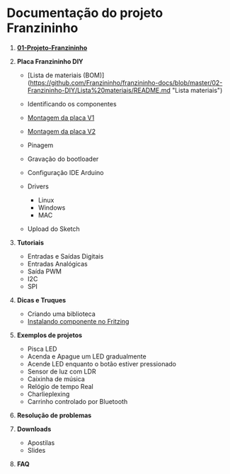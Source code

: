# Documentação do projeto Franzininho



1. **[01-Projeto-Franzininho](https://github.com/Franzininho/franzininho-docs/tree/master/01-Projeto-Franzininho "01-Projeto-Franzininho")** 
2. **Placa Franzininho DIY**
	* [Lista de materiais (BOM)] (https://github.com/Franzininho/franzininho-docs/blob/master/02-Franzininho-DIY/Lista%20materiais/README.md "Lista materiais") 
	
	* Identificando os componentes
	* [Montagem da placa V1](https://github.com/Franzininho/franzininho-docs/tree/master/02-Franzininho-DIY/Montagem-da-placa-V1 "Montagem da placa-versão 1")
	* [Montagem da placa V2](https://github.com/Franzininho/franzininho-docs/tree/master/02-Franzininho-DIY/Montagem-da-placa-V2 "Montagem da placa - versão 2")
	* Pinagem
	* Gravação do bootloader
	* Configuração IDE Arduino
	* Drivers
		* Linux
		* Windows
		* MAC 
       
	 * Upload do Sketch 



3. **Tutoriais**

	* Entradas e Saídas Digitais
	* Entradas Analógicas
	* Saída PWM
	* I2C
	* SPI


4. **Dicas e Truques**

	* Criando uma biblioteca
	* [Instalando componente no Fritzing](https://github.com/Franzininho/franzininho-fritzing)


5. **Exemplos de projetos**

	* Pisca LED
	* Acenda e Apague um LED gradualmente
	* Acende LED enquanto o botão estiver pressionado
	* Sensor de luz com LDR
	* Caixinha de música
	* Relógio de tempo Real
	* Charlieplexing
	* Carrinho controlado por Bluetooth


6. **Resolução de problemas**



7. **Downloads**
	* Apostilas
	* Slides

8. **FAQ**
